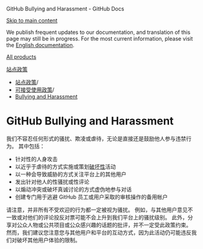 GitHub Bullying and Harassment - GitHub Docs

[Skip to main content](#main-content)

We publish frequent updates to our documentation, and translation of this page may still be in progress. For the most current information, please visit the [English documentation](/en).

[All products](/zh)

[站点政策](/zh/site-policy)

* [站点政策](/zh/site-policy)/
* [可接受使用政策](/zh/site-policy/acceptable-use-policies)/
* [Bullying and Harassment](/zh/site-policy/acceptable-use-policies/github-bullying-and-harassment)

GitHub Bullying and Harassment
==========

我们不容忍任何形式的骚扰、欺凌或虐待，无论是直接还是鼓励他人参与违禁行为。 其中包括：

* 针对性的人身攻击
* 以近乎于虐待的方式实施或策划[破坏性](/zh/site-policy/acceptable-use-policies/github-disrupting-the-experience-of-other-users)活动
* 以一种会导致威胁的方式关注平台上的其他用户
* 发出针对他人的性骚扰或性评论
* 以煽动冲突或破坏真诚讨论的方式虚伪地参与对话
* 创建专门用于逃避 GitHub 员工或用户采取的审核操作的备用帐户

请注意，并非所有不受欢迎的行为都一定被视为骚扰。 例如，与其他用户意见不一致或对他们的评论投反对票可能不会上升到我们平台上的骚扰级别。 此外，分享对公众人物或公共项目或公众感兴趣的话题的批评，并不一定受此政策约束。 然而，我们建议您注意您与其他用户和平台的互动方式，因为此活动仍可能违反我们对破坏其他用户体验的限制。
